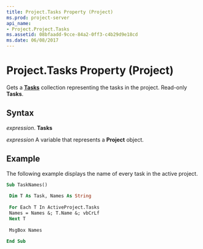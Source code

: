 ```yaml
---
title: Project.Tasks Property (Project)
ms.prod: project-server
api_name:
- Project.Project.Tasks
ms.assetid: 08bfaadd-9cce-84a2-0ff3-c4b29d9e18cd
ms.date: 06/08/2017
---
```



# Project.Tasks Property (Project)

Gets a  **[Tasks](task-object-project.md)** collection representing the tasks in the project. Read-only **Tasks**.


## Syntax

 _expression_. **Tasks**

 _expression_ A variable that represents a **Project** object.


## Example

The following example displays the name of every task in the active project.


```vb
Sub TaskNames() 
 
 Dim T As Task, Names As String 
 
 For Each T In ActiveProject.Tasks 
 Names = Names &; T.Name &; vbCrLf 
 Next T 
 
 MsgBox Names 
 
End Sub
```


